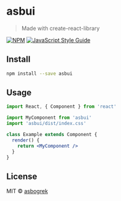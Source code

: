 # asbui

> Made with create-react-library

[![NPM](https://img.shields.io/npm/v/asbui.svg)](https://www.npmjs.com/package/asbui) [![JavaScript Style Guide](https://img.shields.io/badge/code_style-standard-brightgreen.svg)](https://standardjs.com)

## Install

```bash
npm install --save asbui
```

## Usage

```jsx
import React, { Component } from 'react'

import MyComponent from 'asbui'
import 'asbui/dist/index.css'

class Example extends Component {
  render() {
    return <MyComponent />
  }
}
```

## License

MIT © [asbogrek](https://github.com/asbogrek)
